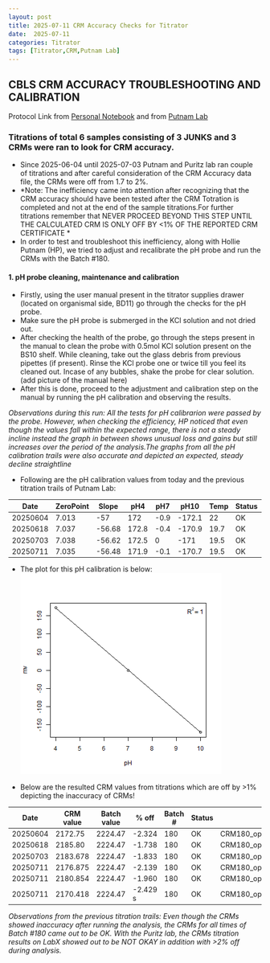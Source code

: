 ```yaml
---
layout: post
title: 2025-07-11 CRM Accuracy Checks for Titrator
date:  2025-07-11 
categories: Titrator
tags: [Titrator,CRM,Putnam Lab]
---
```

## CBLS CRM ACCURACY TROUBLESHOOTING AND CALIBRATION

Protocol Link from [Personal Notebook](https://github.com/ppednekar25/Pednekar_Putnam_Lab_Notebook/blob/a25ca69ccb2a655e29c2e72d019f6d1b3b9e4dfb/_posts/Pednekar_Titrator_Protocol.md) and 
from [Putnam Lab](https://github.com/Putnam-Lab/Lab_Management/blob/a2e8ca8af2fe28021882a41421b8f2d9ad22d650/Lab_Resources/Equipment_Protocols/Titrator_Protocols/Titrator_Protocol.md)

### Titrations of total 6 samples consisting of 3 JUNKS and 3 CRMs were ran to look for CRM accuracy. 

- Since 2025-06-04 until 2025-07-03 Putnam and Puritz lab ran couple of titrations and after careful consideration of the CRM Accuracy data file, the CRMs were off from 1.7 to 2%. 
- *Note: The inefficiency came into attention after recognizing that the CRM accuracy should have been tested after the CRM Totration is completed and not at the end of the sample titrations.For further titrations remember that NEVER PROCEED BEYOND THIS STEP UNTIL THE CALCULATED CRM IS ONLY OFF BY <1% OF THE REPORTED CRM CERTIFICATE *
- In order to test and troubleshoot this inefficiency, along with Hollie Putnam (HP), we tried to adjust and recalibrate the pH probe and run the CRMs with the Batch #180.

#### 1. pH probe cleaning, maintenance and calibration
- Firstly, using the user manual present in the titrator supplies drawer (located on organismal side, BD11) go through the checks for the pH probe.
- Make sure the pH probe is submerged in the KCl solution and not dried out. 
- After checking the health of the probe, go through the steps present in the manual to clean the probe with 0.5mol KCl solution present on the BS10 shelf. While cleaning, take out the glass debris from previous pipettes (if present). Rinse the KCl probe one or twice till you feel its cleaned out. Incase of any bubbles, shake the probe for clear solution. 
(add picture of the manual here)
- After this is done, proceed to the adjustment and calibration step on the manual by running the pH calibration and observing the results.

 *Observations during this run: All the tests for pH calibrarion were passed by the probe. However, when checking the efficiency, HP noticed that even though the values fall within the expected range, there is not a steady incline instead the graph in between shows unusual loss and gains but still increases over the period of the analysis.The graphs from all the pH calibration trails were also accurate and depicted an expected, steady decline straightline*
 
- Following are the pH calibration values from today and the previous titration trails of Putnam Lab: 

 |Date | ZeroPoint|	Slope |	pH4 | pH7 |	pH10 |	Temp |	Status |	Notes |
 |-----------|---------------|------------|------|------|---|---------|------|--------|
 |20250604|	7.013	|-57|	172	| -0.9	| -172.1 |	22 |	OK |	20250604_TJW |
| 20250618 |	7.037	| -56.68	| 172.8 |	-0.4| -170.9 |	19.7 |	OK	| 20250618_JH|
| 20250703 |	7.038	| -56.62 |	172.5|	0|	-171	|19.5|	OK |	20250703_PP|
 |20250711 |	7.035	| -56.48|	171.9 |	-0.1 |	-170.7 |	19.5 |	OK |	20250711_HP|
 
- The plot for this pH calibration is below:
![](https://github.com/ppednekar25/Pednekar_Putnam_Lab_Notebook/blob/1408cb7945a2d149c6482313c18166ed97add727/images/2025-07-11pHmvplot.png)

 
 - Below are the resulted CRM values from titrations which are off by >1% depicting the inaccuracy of CRMs! 
  
 |Date |	CRM value        |	Batch value         	| % off      |	Batch #   	|   Status |    Notes |
|-----------|-------------|--------------|------------|--------|----------|--------------|
 |20250604|	     2172.75| 2224.47 |  	-2.324 |	180     	| OK| CRM180_opened20250502_SS |
 |20250618 |	    2185.80 |	2224.47 |	  -1.738  |	180	     | OK| CRM180_opened20250502_SS |
 |20250703 |	     2183.678 |	2224.47 |	  -1.833 |	180     |	OK| CRM180_opened20250502_SS |
 |20250711 |	   2176.875| 2224.47 |	  -2.139 |	180   	| OK| CRM180_opened20250502_SS  |
 |20250711 |	  2180.854	| 2224.47 | 	-1.960  |	180    |	OK | CRM180_opened20250502_SS |
 |20250711 |	 2170.418	| 2224.47	 |  -2.429 s|	180   	| OK | CRM180_opened20250502_SS |
 
 
 *Observations from the previous titration trails: Even though the CRMs showed inaccuracy after running the analysis, the CRMs for all times of Batch #180 came out to be OK. With the Puritz lab, the CRMs titration results on LabX showed out to be NOT OKAY in addition with >2% off during analysis.*
